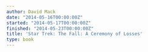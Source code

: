 ```yaml
---
author: David Mack
date: "2014-05-16T00:00:00Z"
started: "2014-05-17T00:00:00Z"
finished: "2014-05-23T00:00:00Z"
title: 'Star Trek: The Fall: A Ceremony of Losses'
type: book
---
```

